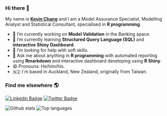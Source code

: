 ### Hi there 👋

My name is **[Kevin Chang](https://www.kevinchang.nz)** and I am a Model Assurance Specialist, Modelling Analyst and Statistical Consultant, specialised in **R programming**. 

- 🔭 I’m currently working on **Model Validation** in the Banking space.
- 🌱 I’m currently learning **Structured Query Language (SQL)** and **interactive Shiny Dashboard**. 
- 🤔 I’m looking for help with soft skills. 
- 💬 Ask me about anything in **R programming** with automated reporting using **Rmarkdown** and interactive dashboard developing using **R Shiny**.
- 😄 Pronouns: He/him/his.
- 🇳🇿 I´m based in Auckland, New Zealand, originally from Taiwan. 

### Find me elsewhere 🌎

[![Linkedin Badge](https://img.shields.io/badge/-LinkedIn-blue?style=flat-square&logo=Linkedin&logoColor=white&link=https://www.linkedin.com/in/kevin-ct-chang/)](https://www.linkedin.com/in/kevin-ct-chang/)  [![Twitter Badge](https://img.shields.io/badge/-Twitter-1ca0f1?style=flat-square&labelColor=1ca0f1&logo=twitter&logoColor=white&link=https://twitter.com/kevin_ct_chang)](https://twitter.com/kevin_ct_chang)


![Github stats](https://github-readme-stats.vercel.app/api?username=kcha193)
![Top languages](https://github-readme-stats.vercel.app/api/top-langs/?username=kcha193&hide=html,jupyter%20notebook,JavaScript,SCSS,Less&layout=compact&langs_count=10)


<!--
**kcha193/kcha193** is a ✨ _special_ ✨ repository because its `README.md` (this file) appears on your GitHub profile.

Here are some ideas to get you started:

- 🔭 I’m currently working on ...
- 🌱 I’m currently learning ...
- 👯 I’m looking to collaborate on ...
- 🤔 I’m looking for help with ...
- 💬 Ask me about ...
- 📫 How to reach me: ...
- 😄 Pronouns: ...
- ⚡ Fun fact: ...
-->
